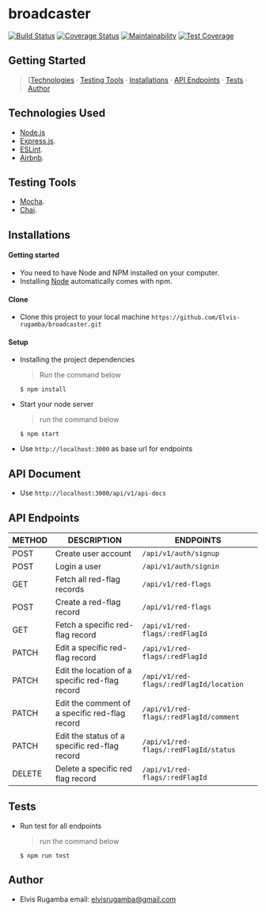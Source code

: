 # broadcaster

[![Build Status](https://travis-ci.org/Elvis-rugamba/broadcaster.svg?branch=integrate-travis-ci)](https://travis-ci.org/Elvis-rugamba/broadcaster)
[![Coverage Status](https://coveralls.io/repos/github/Elvis-rugamba/broadcaster/badge.svg?branch=integrate-coveralls)](https://coveralls.io/github/Elvis-rugamba/broadcaster?branch=integrate-coveralls)
[![Maintainability](https://api.codeclimate.com/v1/badges/83a178d27820916e60c8/maintainability)](https://codeclimate.com/github/Elvis-rugamba/broadcaster/maintainability)
[![Test Coverage](https://api.codeclimate.com/v1/badges/83a178d27820916e60c8/test_coverage)](https://codeclimate.com/github/Elvis-rugamba/broadcaster/test_coverage)


## Getting Started

> [[Technologies](#technologies-used) &middot; [Testing Tools](#testing-tools) &middot; [Installations](#installations) &middot; [API Endpoints](#api-endpoints) &middot; [Tests](#tests) &middot; [Author](#author)


## Technologies Used

[node]: (https://nodejs.org)

- [Node.js](node)
- [Express.js](https://expressjs.com).
- [ESLint](https://eslint.org/).
- [Airbnb](https://www.npmjs.com/package/eslint-config-airbnb).

## Testing Tools

- [Mocha](https://mochajs.org/).
- [Chai](https://chaijs.com).

## Installations

#### Getting started

- You need to have Node and NPM installed on your computer.
- Installing [Node](node) automatically comes with npm.

#### Clone

- Clone this project to your local machine `https://github.com/Elvis-rugamba/broadcaster.git`

#### Setup

- Installing the project dependencies
  > Run the command below
  ```shell
  $ npm install
  ```
- Start your node server
  > run the command below
  ```shell
  $ npm start
  ```
- Use `http://localhost:3000` as base url for endpoints

## API Document

- Use `http://localhost:3000/api/v1/api-docs`

## API Endpoints

| METHOD | DESCRIPTION                                     | ENDPOINTS                                  |
| ------ | ----------------------------------------------- | ------------------------------------------ |
| POST   | Create user account                             | `/api/v1/auth/signup`                      |
| POST   | Login a user                                    | `/api/v1/auth/signin`                      |
| GET    | Fetch all ​red-flag ​records                      | `/api/v1/red-flags`                        |
| POST   | Create a red-flag ​record                        | `/api/v1/red-flags`                        |
| GET    | Fetch a specific ​red-flag ​record                | `/api/v1/red-flags/:redFlagId`             |
| PATCH  | Edit a specific red-flag record                 | `/api/v1/red-flags/:redFlagId`             |
| PATCH  | Edit the location of a specific red-flag record | `/api/v1/red-flags/:redFlagId/location`    |
| PATCH  | Edit the comment of a specific red-flag record  | `/api/v1/red-flags/:redFlagId/comment`     |
| PATCH  | Edit the status of a specific red-flag record   | `/api/v1/red-flags/:redFlagId/status`      |
| DELETE | Delete a specific red flag record               | `/api/v1/red-flags/:redFlagId`             |


## Tests

- Run test for all endpoints
  > run the command below
  ```shell
  $ npm run test
  ```


## Author

- Elvis Rugamba
   email: elvisrugamba@gmail.com  